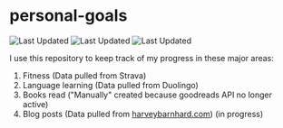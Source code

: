 # personal-goals
![Last Updated](https://img.shields.io/date/1611631618?color=FC4C02&label=Fitness%20Updated&logo=strava)
![Last Updated](https://img.shields.io/date/1611631618?color=7ac70c&label=Language%20Updated&logo=duolingo)
![Last Updated](https://img.shields.io/date/1611631618?color=e9e5cd&label=Books%20Updated&logo=goodreads)

I use this repository to keep track of my progress in these major areas:

1. Fitness (Data pulled from Strava)
2. Language learning (Data pulled from Duolingo)
3. Books read ("Manually" created because goodreads API no longer active)
4. Blog posts (Data pulled from [harveybarnhard.com](https://harveybarnhard.com)) (in progress)
